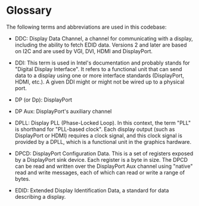 # Glossary

The following terms and abbreviations are used in this codebase:

* DDC: Display Data Channel, a channel for communicating with a display,
  including the ability to fetch EDID data.  Versions 2 and later are based
  on I2C and are used by VGI, DVI, HDMI and DisplayPort.

* DDI: This term is used in Intel's documentation and probably stands for
  "Digital Display Interface".  It refers to a functional unit that can
  send data to a display using one or more interface standards
  (DisplayPort, HDMI, etc.).  A given DDI might or might not be wired up to
  a physical port.

* DP (or Dp): DisplayPort

* DP Aux: DisplayPort's auxiliary channel

* DPLL: Display PLL (Phase-Locked Loop).  In this context, the term "PLL"
  is shorthand for "PLL-based clock".  Each display output (such as
  DisplayPort or HDMI) requires a clock signal, and this clock signal is
  provided by a DPLL, which is a functional unit in the graphics hardware.

* DPCD: DisplayPort Configuration Data.  This is a set of registers exposed
  by a DisplayPort sink device.  Each register is a byte in size.  The DPCD
  can be read and written over the DisplayPort Aux channel using "native"
  read and write messages, each of which can read or write a range of
  bytes.

* EDID: Extended Display Identification Data, a standard for data
  describing a display.
